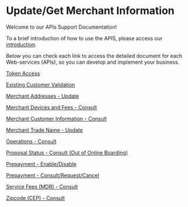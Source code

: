 
# Update/Get Merchant Information

Welcome to our APIs Support Documentation!

To a brief introduction of how to use the APIS, please access our [introduction][1].

Below you can check each link to access the detailed document for each Web-services (APIs), so you can develop and implement your business.

[Token Access](TokenGenerationforWeb-services.md)

[Existing Customer Validation](https://docs-qa.firstdata.com/org/brazilapi/docs/api/001-sba-val-cadastro)

[Merchant Addresses - Update](../api/?type=post&path=/updateAddress/)

[Merchant Devices and Fees - Consult](../api/?type=get&path=/mdr-fees/{institution}/{merchanID}/)

[Merchant Customer Information - Consult](../api/?type=get&path=/estabelecimento/v2)

[Merchant Trade Name - Update](../api/?type=post&path=/updateTradeName/)

[Operations - Consult](../api/?type=post&path=/processConsultOperationRequest/)

[Proposal Status - Consult (Out of Online Boarding)](../api/?type=get&path=/status/{inst}/{doc})

[Prepayment - Enable/Disable](../api/?type=post&path=/updatePrepayFlag/)

[Prepayment - Consult/Request/Cancel](../api/?type=get&path=/antecipacao-automatica/v1/antecipacao/)

[Service Fees (MDR) - Consult](../api/?type=get&path=/mdr-fees/v2)

[Zipcode (CEP) - Consult](../api/?type=get&path=/cep/{cep})

[1]:  APIs-Introduction.md
